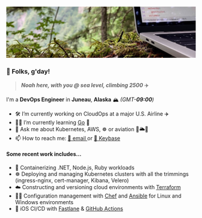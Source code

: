 ![Coding in woods header image](cover.jpeg)
### 👋 Folks, g'day!

> ***Noah here, with you @ sea level, climbing 2500*** ✈️

I'm a **DevOps Engineer** in **Juneau**, **Alaska** 🏔 *(GMT-**09:00**)*

- 🛠 I’m currently working on CloudOps at a major U.S. Airline ✈️
- 🧑‍💻 I’m currently learning [Go](https://go.dev) 💨
- 💬 Ask me about Kubernetes, AWS, ☸️ or aviation 🛫🌥🛬
- 📫 How to reach me: [📧 email ](public@noahsbwilliams.com) or [🔑 Keybase](https://keybase.io/noahsbwilliams)

#### Some recent work includes...

- 🐳 Containerizing .NET, Node.js, Ruby workloads
- ☸️ Deploying and managing Kubernetes clusters with all the trimmings (ingress-nginx, cert-manager, Kibana, Velero)
- ☁️ Constructing and versioning cloud environments with [Terraform](https://terraform.io) 
- 🧑‍🍳 Configuration management with [Chef](https://chef.io) and [Ansible](https://www.ansible.com) for Linux and Windows environments
- 📱 iOS CI/CD with [Fastlane](https://fastlane.tools) & [GitHub Actions](https://github.com/features/actions)
